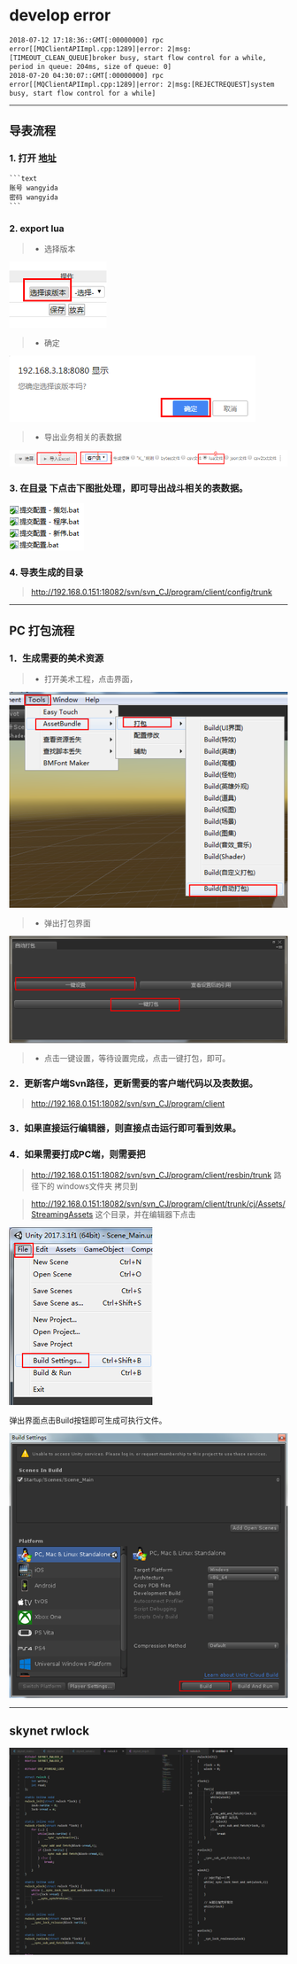 # develop error

```shell
2018-07-12 17:18:36::GMT[:00000000] rpc error[[MQClientAPIImpl.cpp:1289]|error: 2|msg:[TIMEOUT_CLEAN_QUEUE]broker busy, start flow control for a while, period in queue: 204ms, size of queue: 0]
2018-07-20 04:30:07::GMT[:00000000] rpc error[[MQClientAPIImpl.cpp:1289]|error: 2|msg:[REJECTREQUEST]system busy, start flow control for a while]
```

---

## 导表流程

### 1. 打开  [地址](http://192.168.3.18:8080/exportTableTool/)

    ```text
    账号 wangyida
    密码 wangyida
    ```

### 2. export lua

>* 选择版本

![选择版本](../resource/chooseversion.png)

>* 确定

![确定版本](../resource/versionconfirm.png)

>* 导出业务相关的表数据

![导出](../resource/exportlua.png)

### 3. 在[目录](http://192.168.0.151:18082/svn/svn_CJ/design/数据表/trunk/config) 下点击下图批处理，即可导出战斗相关的表数据。

![批处理](../resource/battleconfig.png)

### 4. 导表生成的目录

> http://192.168.0.151:18082/svn/svn_CJ/program/client/config/trunk

---

## PC 打包流程

### 1．生成需要的美术资源

>* 打开美术工程，点击界面，

![打包界面](../resource/pakguid.png)

>* 弹出打包界面

![打包按钮](../resource/pakbutton.png)

>* 点击一键设置，等待设置完成，点击一键打包，即可。

### 2．更新客户端Svn路径，更新需要的客户端代码以及表数据。

> http://192.168.0.151:18082/svn/svn_CJ/program/client

### 3．如果直接运行编辑器，则直接点击运行即可看到效果。

### 4．如果需要打成PC端，则需要把

> http://192.168.0.151:18082/svn/svn_CJ/program/client/resbin/trunk 路径下的 windows文件夹 拷贝到

> http://192.168.0.151:18082/svn/svn_CJ/program/client/trunk/cj/Assets/StreamingAssets 这个目录，并在编辑器下点击

![buildguid](../resource/buildguid.png)

弹出界面点击Build按钮即可生成可执行文件。

![buildbutton](../resource/buildbutton.png)

---

## skynet rwlock

![analyse](../resource/skynet_rwlock.png)